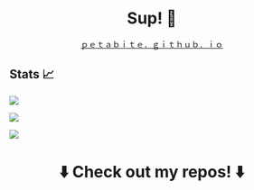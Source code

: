 <h1 align="center">Sup! 👋</h1>
<p align="center">
    <a href="https://petabite.github.io">
        ｐｅｔａｂｉｔｅ．ｇｉｔｈｕｂ．ｉｏ
    </a>
</p>


## Stats 📈

![](https://github-readme-stats.vercel.app/api?username=petabite&show_icons=true&bg_color=30,e96443,904e95&title_color=fff&text_color=fff&count_private=true)

![](https://github-readme-stats.vercel.app/api/top-langs/?username=petabite)

![](https://komarev.com/ghpvc/?username=petabite&label=hits)

<h1 align="center">⬇️ Check out my repos! ⬇️</h1>
